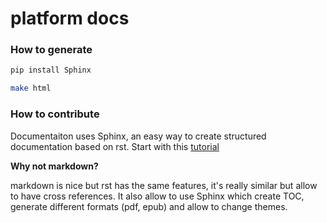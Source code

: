 
platform docs
=============

### How to generate

```bash
pip install Sphinx
```

```bash
make html
```

### How to contribute

Documentaiton uses Sphinx, an easy way to create structured documentation based on rst. Start with
this [tutorial](http://sphinx-doc.org/tutorial.html)

**Why not markdown?**

markdown is nice but rst has the same features, it's really similar but allow to have cross
references. It also allow to use Sphinx which create TOC, generate different formats (pdf, epub) and
allow to change themes.

